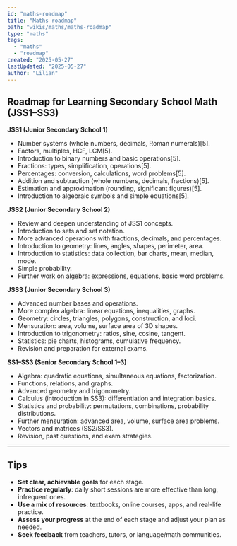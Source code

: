```yaml
---
id: "maths-roadmap"
title: "Maths roadmap"
path: "wikis/maths/maths-roadmap"
type: "maths"
tags:
  - "maths"
  - "roadmap"
created: "2025-05-27"
lastUpdated: "2025-05-27"
author: "Lilian"
---
```


## Roadmap for Learning Secondary School Math (JSS1–SS3)

**JSS1 (Junior Secondary School 1)**
- Number systems (whole numbers, decimals, Roman numerals)[5].
- Factors, multiples, HCF, LCM[5].
- Introduction to binary numbers and basic operations[5].
- Fractions: types, simplification, operations[5].
- Percentages: conversion, calculations, word problems[5].
- Addition and subtraction (whole numbers, decimals, fractions)[5].
- Estimation and approximation (rounding, significant figures)[5].
- Introduction to algebraic symbols and simple equations[5].

**JSS2 (Junior Secondary School 2)**
- Review and deepen understanding of JSS1 concepts.
- Introduction to sets and set notation.
- More advanced operations with fractions, decimals, and percentages.
- Introduction to geometry: lines, angles, shapes, perimeter, area.
- Introduction to statistics: data collection, bar charts, mean, median, mode.
- Simple probability.
- Further work on algebra: expressions, equations, basic word problems.

**JSS3 (Junior Secondary School 3)**
- Advanced number bases and operations.
- More complex algebra: linear equations, inequalities, graphs.
- Geometry: circles, triangles, polygons, construction, and loci.
- Mensuration: area, volume, surface area of 3D shapes.
- Introduction to trigonometry: ratios, sine, cosine, tangent.
- Statistics: pie charts, histograms, cumulative frequency.
- Revision and preparation for external exams.

**SS1–SS3 (Senior Secondary School 1–3)**
- Algebra: quadratic equations, simultaneous equations, factorization.
- Functions, relations, and graphs.
- Advanced geometry and trigonometry.
- Calculus (introduction in SS3): differentiation and integration basics.
- Statistics and probability: permutations, combinations, probability distributions.
- Further mensuration: advanced area, volume, surface area problems.
- Vectors and matrices (SS2/SS3).
- Revision, past questions, and exam strategies.

---

## Tips

- **Set clear, achievable goals** for each stage.
- **Practice regularly**: daily short sessions are more effective than long, infrequent ones.
- **Use a mix of resources**: textbooks, online courses, apps, and real-life practice.
- **Assess your progress** at the end of each stage and adjust your plan as needed.
- **Seek feedback** from teachers, tutors, or language/math communities.
